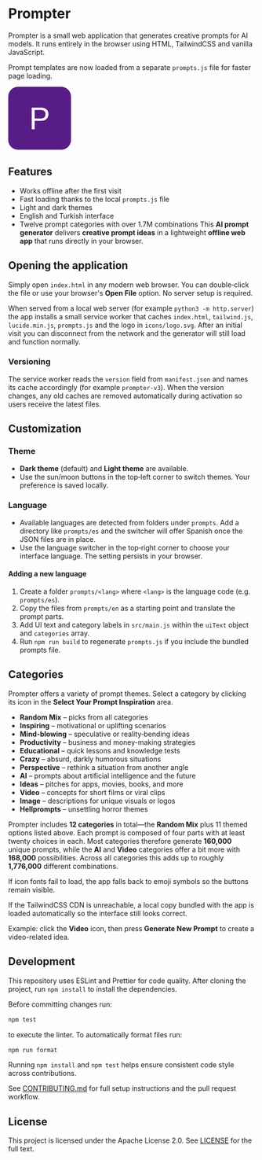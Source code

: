 # Prompter

Prompter is a small web application that generates creative prompts for AI models. It runs entirely in the browser using HTML, TailwindCSS and vanilla JavaScript.

Prompt templates are now loaded from a separate `prompts.js` file for faster page loading.

![Screenshot](icons/logo.svg)

## Features

- Works offline after the first visit
- Fast loading thanks to the local `prompts.js` file
- Light and dark themes
- English and Turkish interface
- Twelve prompt categories with over 1.7M combinations
  This **AI prompt generator** delivers **creative prompt ideas** in a lightweight **offline web app** that runs directly in your browser.

## Opening the application

Simply open `index.html` in any modern web browser. You can double‑click the file or use your browser's **Open File** option. No server setup is required.

When served from a local web server (for example `python3 -m http.server`) the app installs a small service worker that caches `index.html`, `tailwind.js`, `lucide.min.js`, `prompts.js` and the logo in `icons/logo.svg`. After an initial visit you can disconnect from the network and the generator will still load and function normally.

### Versioning

The service worker reads the `version` field from `manifest.json` and names its cache accordingly (for example `prompter-v3`). When the version changes, any old caches are removed automatically during activation so users receive the latest files.

## Customization

### Theme

- **Dark theme** (default) and **Light theme** are available.
- Use the sun/moon buttons in the top‑left corner to switch themes. Your preference is saved locally.

### Language

- Available languages are detected from folders under `prompts`. Add a directory
  like `prompts/es` and the switcher will offer Spanish once the JSON files are
  in place.
- Use the language switcher in the top‑right corner to choose your interface
  language. The setting persists in your browser.

#### Adding a new language

1. Create a folder `prompts/<lang>` where `<lang>` is the language code (e.g.
   `prompts/es`).
2. Copy the files from `prompts/en` as a starting point and translate the prompt
   parts.
3. Add UI text and category labels in `src/main.js` within the `uiText` object
   and `categories` array.
4. Run `npm run build` to regenerate `prompts.js` if you include the bundled
   prompts file.

## Categories

Prompter offers a variety of prompt themes. Select a category by clicking its icon in the **Select Your Prompt Inspiration** area.

- **Random Mix** – picks from all categories
- **Inspiring** – motivational or uplifting scenarios
- **Mind-blowing** – speculative or reality‑bending ideas
- **Productivity** – business and money-making strategies
- **Educational** – quick lessons and knowledge tests
- **Crazy** – absurd, darkly humorous situations
- **Perspective** – rethink a situation from another angle
- **AI** – prompts about artificial intelligence and the future
- **Ideas** – pitches for apps, movies, books, and more
- **Video** – concepts for short films or viral clips
- **Image** – descriptions for unique visuals or logos
- **Hellprompts** – unsettling horror themes

Prompter includes **12 categories** in total—the **Random Mix** plus 11 themed options listed above. Each prompt is composed of four parts with at least twenty choices in each. Most categories therefore generate **160,000** unique prompts, while the **AI** and **Video** categories offer a bit more with **168,000** possibilities. Across all categories this adds up to roughly **1,776,000** different combinations.

If icon fonts fail to load, the app falls back to emoji symbols so the buttons remain visible.

If the TailwindCSS CDN is unreachable, a local copy bundled with the app is loaded automatically so the interface still looks correct.

Example: click the **Video** icon, then press **Generate New Prompt** to create a video-related idea.

## Development

This repository uses ESLint and Prettier for code quality. After cloning the
project, run `npm install` to install the dependencies.

Before committing changes run:

```bash
npm test
```

to execute the linter. To automatically format files run:

```bash
npm run format
```

Running `npm install` and `npm test` helps ensure consistent code style across
contributions.

See [CONTRIBUTING.md](CONTRIBUTING.md) for full setup instructions and the pull
request workflow.

## License

This project is licensed under the Apache License 2.0. See [LICENSE](LICENSE) for the full text.
